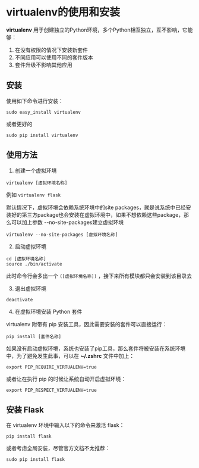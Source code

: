 # virtualenv的使用和安装

**virtualenv** 用于创建独立的Python环境，多个Python相互独立，互不影响，它能够：

1. 在没有权限的情况下安装新套件
2. 不同应用可以使用不同的套件版本
3. 套件升级不影响其他应用

## 安装

使用如下命令进行安装：

`sudo easy_install virtualenv`

或者更好的

`sudo pip install virtualenv`

## 使用方法

1. 创建一个虚拟环境

`virtualenv [虚拟环境名称]`

例如 `virtualenv flask`

默认情况下，虚拟环境会依赖系统环境中的site packages，就是说系统中已经安装好的第三方package也会安装在虚拟环境中，如果不想依赖这些package，那么可以加上参数 --no-site-packages建立虚拟环境

`virtualenv --no-site-packages [虚拟环境名称]`

2. 启动虚拟环境

```
cd [虚拟环境名称]
source ./bin/activate
```

此时命令行会多出一个 `([虚拟环境名称])` ，接下来所有模块都只会安装到该目录去

3. 退出虚拟环境

`deactivate`

4. 在虚拟环境安装 Python 套件

virtualenv 附带有 pip 安装工具，因此需要安装的套件可以直接运行：

`pip install [套件名称]`

如果没有启动虚拟环境，系统也安装了pip工具，那么套件将被安装在系统环境中，为了避免发生此事，可以在 **~/.zshrc** 文件中加上：

`export PIP_REQUIRE_VIRTUALENV=true`

或者让在执行 pip 的时候让系统自动开启虚拟环境：

`export PIP_RESPECT_VIRTUALENV=true`

## 安装 Flask

在 virtualenv 环境中输入以下的命令来激活 flask：

`pip install flask`

或者考虑全局安装，尽管官方文档不太推荐：

`sudo pip install flask`	